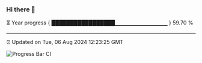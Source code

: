 ### Hi there 👋

⏳ Year progress { █████████████████▁▁▁▁▁▁▁▁▁▁▁▁▁ } 59.70 %

---

⏰ Updated on Tue, 06 Aug 2024 12:23:25 GMT

![Progress Bar CI](https://github.com/liununu/liununu/workflows/Progress%20Bar%20CI/badge.svg)
